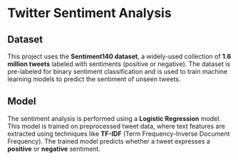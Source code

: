 # Twitter Sentiment Analysis

## Dataset

This project uses the **Sentiment140 dataset**, a widely-used collection of **1.6 million tweets** labeled with sentiments (positive or negative). The dataset is pre-labeled for binary sentiment classification and is used to train machine learning models to predict the sentiment of unseen tweets.

## Model

The sentiment analysis is performed using a **Logistic Regression** model. This model is trained on preprocessed tweet data, where text features are extracted using techniques like **TF-IDF** (Term Frequency-Inverse Document Frequency). The trained model predicts whether a tweet expresses a **positive** or **negative** sentiment.
